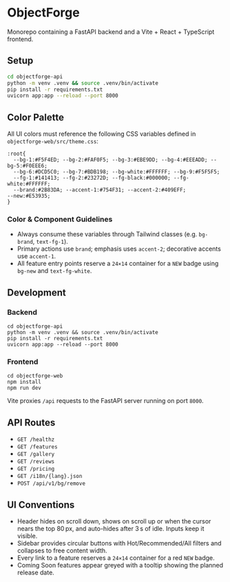# ObjectForge
Monorepo containing a FastAPI backend and a Vite + React + TypeScript frontend.

## Setup
```bash
cd objectforge-api
python -m venv .venv && source .venv/bin/activate
pip install -r requirements.txt
uvicorn app:app --reload --port 8000
```

## Color Palette
All UI colors must reference the following CSS variables defined in `objectforge-web/src/theme.css`:
```
:root{
  --bg-1:#F5F4ED; --bg-2:#FAF0F5; --bg-3:#EBE9DD; --bg-4:#EEEADD; --bg-5:#F0EEE6;
  --bg-6:#DCD5C0; --bg-7:#BDB198; --bg-white:#FFFFFF; --bg-9:#F5F5F5;
  --fg-1:#141413; --fg-2:#23272D; --fg-black:#000000; --fg-white:#FFFFFF;
  --brand:#2B83DA; --accent-1:#754F31; --accent-2:#409EFF;
--new:#E53935;
}
```
### Color & Component Guidelines
- Always consume these variables through Tailwind classes (e.g. `bg-brand`, `text-fg-1`).
- Primary actions use `brand`; emphasis uses `accent-2`; decorative accents use `accent-1`.
- All feature entry points reserve a `24×14` container for a `NEW` badge using `bg-new` and `text-fg-white`.
## Development
### Backend
```
cd objectforge-api
python -m venv .venv && source .venv/bin/activate
pip install -r requirements.txt
uvicorn app:app --reload --port 8000
```
### Frontend
```
cd objectforge-web
npm install
npm run dev
```
Vite proxies `/api` requests to the FastAPI server running on port `8000`.
## API Routes
- `GET /healthz`
- `GET /features`
- `GET /gallery`
- `GET /reviews`
- `GET /pricing`
- `GET /i18n/{lang}.json`
- `POST /api/v1/bg/remove`
## UI Conventions
- Header hides on scroll down, shows on scroll up or when the cursor nears the top 80 px, and auto-hides after 3 s of idle. Inputs keep it visible.
- Sidebar provides circular buttons with Hot/Recommended/All filters and collapses to free content width.
- Every link to a feature reserves a `24×14` container for a red `NEW` badge.
- Coming Soon features appear greyed with a tooltip showing the planned release date.